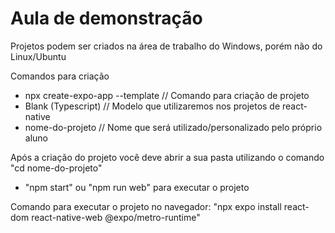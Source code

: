 # Aula de demonstração 

Projetos podem ser criados na área de trabalho do Windows, porém não do Linux/Ubuntu

Comandos para criação 
* npx create-expo-app --template // Comando para criação de projeto
* Blank (Typescript) // Modelo que utilizaremos nos projetos de react-native
* nome-do-projeto // Nome que será utilizado/personalizado pelo próprio aluno

Após a criação do projeto você deve abrir a sua pasta utilizando o comando "cd nome-do-projeto"
* "npm start" ou "npm run web" para executar o projeto

Comando para executar o projeto no navegador: "npx expo install react-dom react-native-web @expo/metro-runtime"
